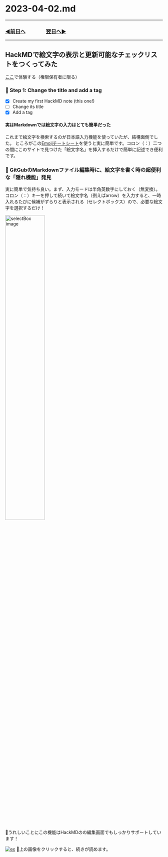 # 2023-04-02.md

---

### [◀️前日へ](https://github.com/yuasys/chatty-journal/blob/main/2023/04/2023-04-01.md)&emsp;&emsp;&emsp;&emsp;[翌日へ▶️](https://github.com/yuasys/chatty-journal/blob/main/2023/04/2023-04-03.md)

---

## HackMDで絵文字の表示と更新可能なチェックリストをつくってみた

[ここ](https://hackmd.io/@yuasys/BJffvoSWh#-Step-1-Change-the-title-and-add-a-tag)で体験する（権限保有者に限る）

### :dart: Step 1: Change the title and add a tag

- [x] Create my first HackMD note (this one!)
- [ ] Change its title
- [x] Add a tag

#### 実はMarkdownでは絵文字の入力はとても簡単だった

 これまで絵文字を検索するのが日本語入力機能を使っていたが、結構面倒でした。
 ところがこの[Emojiチートシート](https://github.com/ikatyang/emoji-cheat-sheet)を使うと実に簡単です。コロン（：）二つの間にこのサイトで見つけた「絵文字名」を挿入するだけで簡単に記述でき便利です。

### 🌝 GitGubのMarkdownファイル編集時に、絵文字を書く時の超便利な「隠れ機能」発見

 実に簡単で気持ち良い。まず、入力モードは半角英数字にしておく（無変換）。コロン（：）キーを押して続いて絵文字名（例えばarrow）を入力すると、一時入れるたびに候補がずらりと表示される（セレクトボックス）ので、必要な絵文字を選択するだけ！

<img src="https://i.imgur.com/0VDBKSk.png" alt="selectBox image" width="50%" />

🎯うれしいことにこの機能はHackMDのの編集画面でもしっかりサポートしています！

[![ex](https://i.imgur.com/CsFZh8O.png)](https://hackmd.io/@yuasys/BJo9WFIW2)
🎯上の画像をクリックすると、続きが読めます。
